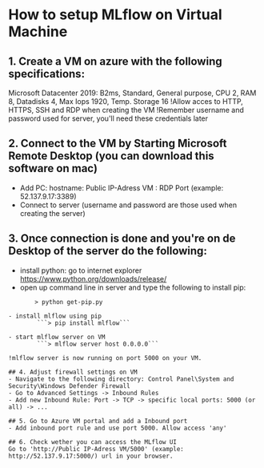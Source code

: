 # How to setup MLflow on Virtual Machine 

## 1. Create a VM on azure with the following specifications:
Microsoft Datacenter 2019: B2ms, Standard, General purpose, CPU 2, RAM 8, Datadisks 4, Max Iops 1920, Temp. Storage 16
!Allow acces to HTTP, HTTPS, SSH and RDP when creating the VM
!Remember username and password used for server, you'll need these credentials later

## 2. Connect to the VM by Starting Microsoft Remote Desktop (you can download this software on mac)
- Add PC: hostname: Public IP-Adress VM : RDP Port (example: 52.137.9.17:3389)
- Connect to server (username and password are those used when creating the server)

## 3. Once connection is done and you're on de Desktop of the server do the following:
- install python: go to internet explorer https://www.python.org/downloads/release/
- open up command line in server and type the following to install pip: 
	```	> curl https://bootstrap.pypa.io/get-pip.py -o get-pip.py
		> python get-pip.py
```
- install mlflow using pip
		```> pip install mlflow```

- start mlflow server on VM
		```> mlflow server host 0.0.0.0```

!mlflow server is now running on port 5000 on your VM.

## 4. Adjust firewall settings on VM
- Navigate to the following directory: Control Panel\System and Security\Windows Defender Firewall
- Go to Advanced Settings -> Inbound Rules
- Add new Inbound Rule: Port -> TCP -> specific local ports: 5000 (or all) -> ... 

## 5. Go to Azure VM portal and add a Inbound port
- Add inbound port rule and use port 5000. Allow access 'any'

## 6. Check wether you can access the MLflow UI
Go to 'http://Public IP-Adress VM/5000' (example: http://52.137.9.17:5000/) url in your browser. 





